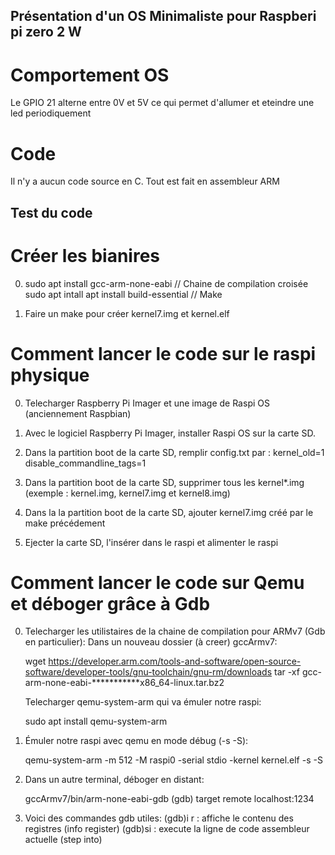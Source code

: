 ## Présentation d'un OS Minimaliste pour Raspberi pi zero 2 W

# Comportement OS

Le GPIO 21 alterne entre 0V et 5V ce qui permet d'allumer et eteindre une led periodiquement

# Code

Il n'y a aucun code source en C.
Tout est fait en assembleur ARM

## Test du code

# Créer les bianires

0) sudo apt install gcc-arm-none-eabi                // Chaine de compilation croisée 
   sudo apt intall apt install build-essential       // Make

1) Faire un make pour créer kernel7.img et kernel.elf

# Comment lancer le code sur le raspi physique

0) Telecharger Raspberry Pi Imager et une image de Raspi OS  (anciennement Raspbian)

1) Avec le logiciel Raspberry Pi Imager, installer Raspi OS sur la carte SD.

2) Dans la partition boot de la carte SD, remplir config.txt par :
    kernel_old=1
    disable_commandline_tags=1

3) Dans la partition boot de la carte SD, supprimer tous les kernel*.img (exemple : kernel.img, kernel7.img et kernel8.img)

4) Dans la la partition boot de la carte SD, ajouter kernel7.img créé par le make précédement

5) Ejecter la carte SD, l'insérer dans le raspi et alimenter le raspi

# Comment lancer le code sur Qemu et déboger grâce à Gdb

0)  Telecharger les utilistaires de la chaine de compilation pour ARMv7 (Gdb en particulier):
    Dans un nouveau dossier (à creer) gccArmv7:

    wget  https://developer.arm.com/tools-and-software/open-source-software/developer-tools/gnu-toolchain/gnu-rm/downloads
    tar -xf gcc-arm-none-eabi-***********x86_64-linux.tar.bz2

    Telecharger qemu-system-arm qui va émuler notre raspi:

    sudo apt install qemu-system-arm


1)  Émuler notre raspi avec qemu en mode débug (-s -S):

    qemu-system-arm -m 512 -M raspi0 -serial stdio -kernel kernel.elf -s -S

2)  Dans un autre terminal, déboger en distant:
    
    gccArmv7/bin/arm-none-eabi-gdb
    (gdb) target remote localhost:1234

3)  Voici des commandes gdb utiles:
    (gdb)i r    : affiche le contenu des registres  (info register)
    (gdb)si     : execute la ligne de code assembleur actuelle  (step into)


